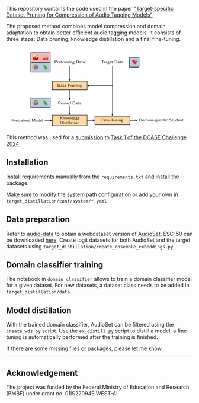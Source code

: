 This repository contains the code used in the paper ["Target-specific Dataset Pruning for Compression of Audio Tagging Models"](https://eurasip.org/Proceedings/Eusipco/Eusipco2024/pdfs/0000061.pdf)


The proposed method combines model compression and domain adaptation to obtain better efficient audio tagging models.
It consists of three steps: Data pruning, knowledge distillation and a final fine-tuning.

![image](images/method.png)

This method was used for a [submission](https://dcase.community/documents/challenge2024/technical_reports/DCASE2024_Werning_48_t1.pdf) to [Task 1 of the DCASE Challenge 2024](https://dcase.community/challenge2024/task-data-efficient-low-complexity-acoustic-scene-classification)

## Installation
Install requirements manually from the `requirements.txt` and install the package.

Make sure to  modify the system path configuration or add your own in `target_distillation/conf/system/*.yaml`

## Data preparation
Refer to [audio-data](https://github.com/LAION-AI/audio-dataset) to obtain a webdataset version of [AudioSet](https://research.google.com/audioset/).
ESC-50 can be downloaded [here](https://github.com/karolpiczak/ESC-50?tab=readme-ov-file#download).
Create logit datasets for both AudioSet and the target datasets using `target_distillation/create_ensemble_embeddings.py`.


## Domain classifier training
The notebook in `domain_classifier` allows to train a domain classifier model for a given dataset. For new datasets, a dataset class needs to be added in `target_distillation/data`.

## Model distillation
With the trained domain classifier, AudioSet can be filtered using the `create_wds.py` script.
Use the `ex_distill.py` script to distill a model, a fine-tuning is automatically performed after the training is finished.


If there are some missing files or packages, please let me know.


---
## Acknowledgement
The project was funded by the Federal Ministry of Education and Research (BMBF) under grant no. 01IS22094E WEST-AI.
